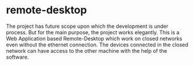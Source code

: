 # remote-desktop
The project has future scope upon which the development is under process.
But for the main purpose, the project works elegantly.
This is a Web Application based Remote-Desktop which work on closed networks even without the ethernet connection.
The devices connected in the closed network can have access to the other machine with the help of the software.
